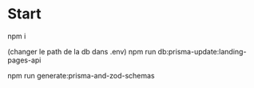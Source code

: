 # Start

npm i  

(changer le path de la db dans .env)
npm run db:prisma-update:landing-pages-api

npm run generate:prisma-and-zod-schemas